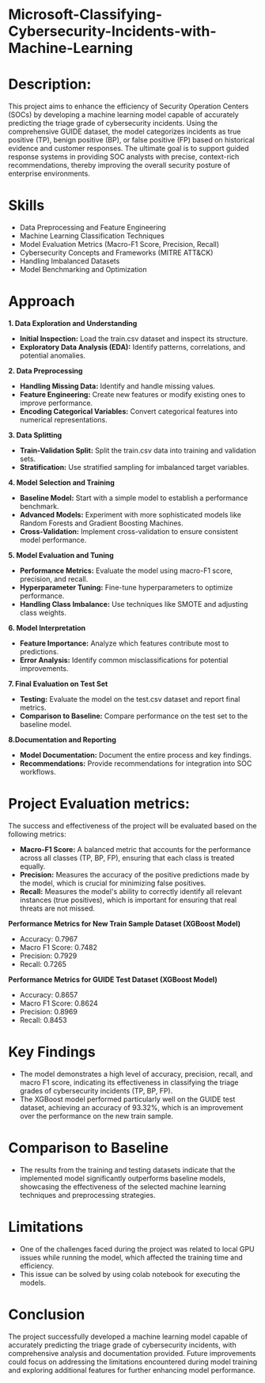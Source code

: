 # Microsoft-Classifying-Cybersecurity-Incidents-with-Machine-Learning

# Description:
This project aims to enhance the efficiency of Security Operation Centers (SOCs) by developing a machine learning model capable of accurately predicting the triage grade of cybersecurity incidents. Using the comprehensive GUIDE dataset, the model categorizes incidents as true positive (TP), benign positive (BP), or false positive (FP) based on historical evidence and customer responses. The ultimate goal is to support guided response systems in providing SOC analysts with precise, context-rich recommendations, thereby improving the overall security posture of enterprise environments.


# Skills
* Data Preprocessing and Feature Engineering
* Machine Learning Classification Techniques
* Model Evaluation Metrics (Macro-F1 Score, Precision, Recall)
* Cybersecurity Concepts and Frameworks (MITRE ATT&CK)
* Handling Imbalanced Datasets
* Model Benchmarking and Optimization

# Approach

**1. Data Exploration and Understanding**
   * **Initial Inspection:** Load the train.csv dataset and inspect its structure.
   * **Exploratory Data Analysis (EDA):** Identify patterns, correlations, and potential anomalies.

**2. Data Preprocessing**
   * **Handling Missing Data:** Identify and handle missing values.
   * **Feature Engineering:** Create new features or modify existing ones to improve performance.
   * **Encoding Categorical Variables:** Convert categorical features into numerical representations.

**3. Data Splitting**
   * **Train-Validation Split:** Split the train.csv data into training and validation sets.
   * **Stratification:** Use stratified sampling for imbalanced target variables.

**4. Model Selection and Training**
   * **Baseline Model:** Start with a simple model to establish a performance benchmark.
   * **Advanced Models:** Experiment with more sophisticated models like Random Forests and Gradient Boosting Machines.
   * **Cross-Validation:** Implement cross-validation to ensure consistent model performance.

**5. Model Evaluation and Tuning**
   * **Performance Metrics:** Evaluate the model using macro-F1 score, precision, and recall.
   * **Hyperparameter Tuning:** Fine-tune hyperparameters to optimize performance.
   * **Handling Class Imbalance:** Use techniques like SMOTE and adjusting class weights.

**6. Model Interpretation**
   * **Feature Importance:** Analyze which features contribute most to predictions.
   * **Error Analysis:** Identify common misclassifications for potential improvements.

**7. Final Evaluation on Test Set**
   * **Testing:** Evaluate the model on the test.csv dataset and report final metrics.
   * **Comparison to Baseline:** Compare performance on the test set to the baseline model.

**8.Documentation and Reporting**
   * **Model Documentation:** Document the entire process and key findings.
   * **Recommendations:** Provide recommendations for integration into SOC workflows.

# Project Evaluation metrics:
The success and effectiveness of the project will be evaluated based on the following metrics:
   * **Macro-F1 Score:**  A balanced metric that accounts for the performance across all classes (TP, BP, FP), ensuring that each class is treated equally.
   * **Precision:** Measures the accuracy of the positive predictions made by the model, which is crucial for minimizing false positives.
   * **Recall:** Measures the model's ability to correctly identify all relevant instances (true positives), which is important for ensuring that real threats are not missed.

**Performance Metrics for New Train Sample Dataset (XGBoost Model)**
* Accuracy: 0.7967
* Macro F1 Score: 0.7482
* Precision: 0.7929
* Recall: 0.7265

**Performance Metrics for GUIDE Test Dataset (XGBoost Model)**
* Accuracy: 0.8657
* Macro F1 Score: 0.8624
* Precision: 0.8969
* Recall: 0.8453

# Key Findings
* The model demonstrates a high level of accuracy, precision, recall, and macro F1 score, indicating its effectiveness in classifying the triage grades of cybersecurity incidents (TP, BP, FP).
* The XGBoost model performed particularly well on the GUIDE test dataset, achieving an accuracy of 93.32%, which is an improvement over the performance on the new train sample.

# Comparison to Baseline
* The results from the training and testing datasets indicate that the implemented model significantly outperforms baseline models, showcasing the effectiveness of the selected machine learning techniques and preprocessing strategies.

# Limitations
* One of the challenges faced during the project was related to local GPU issues while running the model, which affected the training time and efficiency.
* This issue can be solved by using colab notebook for executing the models.

# Conclusion
The project successfully developed a machine learning model capable of accurately predicting the triage grade of cybersecurity incidents, with comprehensive analysis and documentation provided. Future improvements could focus on addressing the limitations encountered during model training and exploring additional features for further enhancing model performance.





